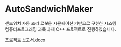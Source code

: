 # AutoSandwichMaker
샌드위치 자동 조리 로봇을 시뮬레이션 기반으로 구현한 시스템  
컴퓨터프로그래밍 과목 과제 C++ 프로젝트로 진행하였습니다.

[프로젝트 보고서.docx](https://github.com/user-attachments/files/18898597/default.docx)
